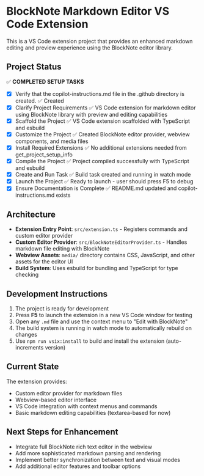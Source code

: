 <!-- Use this file to provide workspace-specific custom instructions to Copilot. For more details, visit https://code.visualstudio.com/docs/copilot/copilot-customization#_use-a-githubcopilotinstructionsmd-file -->

# BlockNote Markdown Editor VS Code Extension

This is a VS Code extension project that provides an enhanced markdown editing and preview experience using the BlockNote editor library.

## Project Status

✅ **COMPLETED SETUP TASKS**

- [x] Verify that the copilot-instructions.md file in the .github directory is created. ✅ Created
- [x] Clarify Project Requirements ✅ VS Code extension for markdown editor using BlockNote library with preview and editing capabilities
- [x] Scaffold the Project ✅ VS Code extension scaffolded with TypeScript and esbuild
- [x] Customize the Project ✅ Created BlockNote editor provider, webview components, and media files
- [x] Install Required Extensions ✅ No additional extensions needed from get_project_setup_info
- [x] Compile the Project ✅ Project compiled successfully with TypeScript and esbuild
- [x] Create and Run Task ✅ Build task created and running in watch mode
- [x] Launch the Project ✅ Ready to launch - user should press F5 to debug
- [x] Ensure Documentation is Complete ✅ README.md updated and copilot-instructions.md exists

## Architecture

- **Extension Entry Point**: `src/extension.ts` - Registers commands and custom editor provider
- **Custom Editor Provider**: `src/BlockNoteEditorProvider.ts` - Handles markdown file editing with BlockNote
- **Webview Assets**: `media/` directory contains CSS, JavaScript, and other assets for the editor UI
- **Build System**: Uses esbuild for bundling and TypeScript for type checking

## Development Instructions

1. The project is ready for development
2. Press **F5** to launch the extension in a new VS Code window for testing
3. Open any `.md` file and use the context menu to "Edit with BlockNote"
4. The build system is running in watch mode to automatically rebuild on changes
5. Use `npm run vsix:install` to build and install the extension (auto-increments version)

## Current State

The extension provides:
- Custom editor provider for markdown files
- Webview-based editor interface
- VS Code integration with context menus and commands
- Basic markdown editing capabilities (textarea-based for now)

## Next Steps for Enhancement

- Integrate full BlockNote rich text editor in the webview
- Add more sophisticated markdown parsing and rendering
- Implement better synchronization between text and visual modes
- Add additional editor features and toolbar options
